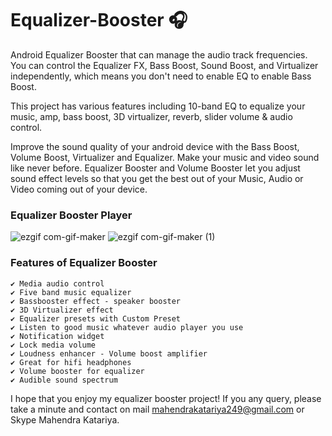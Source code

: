 # Equalizer-Booster 🎧

Android Equalizer Booster that can manage the audio track frequencies. You can control the Equalizer FX, Bass Boost, Sound Boost, and Virtualizer independently, which means you don't need to enable EQ to enable Bass Boost.

This project has various features including 10-band EQ to equalize your music, amp, bass boost, 3D virtualizer, reverb, slider volume & audio control.

Improve the sound quality of your android device with the Bass Boost, Volume Boost, Virtualizer and Equalizer. Make your music and video sound like never before. Equalizer Booster and Volume Booster let you adjust sound effect levels so that you get the best out of your Music, Audio or Video coming out of your device.

###  **Equalizer Booster Player**
![ezgif com-gif-maker](https://user-images.githubusercontent.com/65441774/209660645-d0d461ce-151e-4e33-bbbf-ef922235057a.gif)
![ezgif com-gif-maker (1)](https://user-images.githubusercontent.com/65441774/209660651-b833908e-cd1c-449c-84c0-d46f110683d7.gif)


###  **Features of Equalizer Booster**

```
✔ Media audio control
✔ Five band music equalizer
✔ Bassbooster effect - speaker booster
✔ 3D Virtualizer effect
✔ Equalizer presets with Custom Preset
✔ Listen to good music whatever audio player you use
✔ Notification widget
✔ Lock media volume
✔ Loudness enhancer - Volume boost amplifier
✔ Great for hifi headphones
✔ Volume booster for equalizer
✔ Audible sound spectrum
```

I hope that you enjoy my equalizer booster project! If you any query, please take a minute and contact on mail mahendrakatariya249@gmail.com or Skype Mahendra Katariya.
